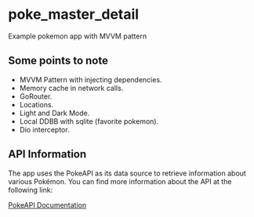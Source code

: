 # poke_master_detail

Example pokemon app with MVVM pattern 

## Some points to note

- MVVM Pattern with injecting dependencies.
- Memory cache in network calls.
- GoRouter.
- Locations.
- Light and Dark Mode.
- Local DDBB with sqlite (favorite pokemon).
- Dio interceptor.


## API Information

The app uses the PokeAPI as its data source to retrieve information about various Pokémon. You can find more information about the API at the following link:

[PokeAPI Documentation](https://pokeapi.co/docs/v2)
